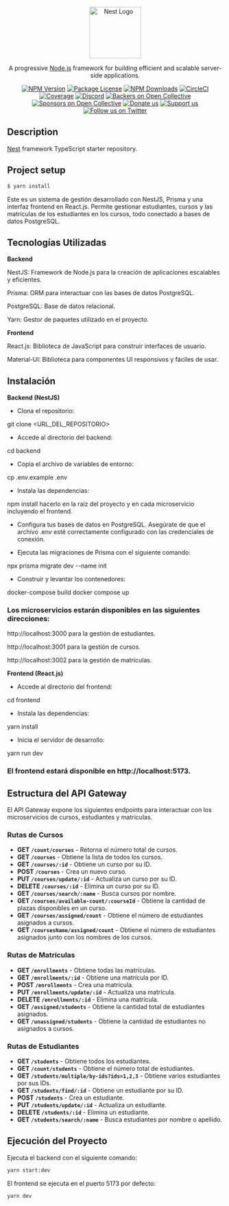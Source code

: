 <p align="center">
  <a href="http://nestjs.com/" target="blank"><img src="https://nestjs.com/img/logo-small.svg" width="120" alt="Nest Logo" /></a>
</p>

[circleci-image]: https://img.shields.io/circleci/build/github/nestjs/nest/master?token=abc123def456
[circleci-url]: https://circleci.com/gh/nestjs/nest

  <p align="center">A progressive <a href="http://nodejs.org" target="_blank">Node.js</a> framework for building efficient and scalable server-side applications.</p>
    <p align="center">
<a href="https://www.npmjs.com/~nestjscore" target="_blank"><img src="https://img.shields.io/npm/v/@nestjs/core.svg" alt="NPM Version" /></a>
<a href="https://www.npmjs.com/~nestjscore" target="_blank"><img src="https://img.shields.io/npm/l/@nestjs/core.svg" alt="Package License" /></a>
<a href="https://www.npmjs.com/~nestjscore" target="_blank"><img src="https://img.shields.io/npm/dm/@nestjs/common.svg" alt="NPM Downloads" /></a>
<a href="https://circleci.com/gh/nestjs/nest" target="_blank"><img src="https://img.shields.io/circleci/build/github/nestjs/nest/master" alt="CircleCI" /></a>
<a href="https://coveralls.io/github/nestjs/nest?branch=master" target="_blank"><img src="https://coveralls.io/repos/github/nestjs/nest/badge.svg?branch=master#9" alt="Coverage" /></a>
<a href="https://discord.gg/G7Qnnhy" target="_blank"><img src="https://img.shields.io/badge/discord-online-brightgreen.svg" alt="Discord"/></a>
<a href="https://opencollective.com/nest#backer" target="_blank"><img src="https://opencollective.com/nest/backers/badge.svg" alt="Backers on Open Collective" /></a>
<a href="https://opencollective.com/nest#sponsor" target="_blank"><img src="https://opencollective.com/nest/sponsors/badge.svg" alt="Sponsors on Open Collective" /></a>
  <a href="https://paypal.me/kamilmysliwiec" target="_blank"><img src="https://img.shields.io/badge/Donate-PayPal-ff3f59.svg" alt="Donate us"/></a>
    <a href="https://opencollective.com/nest#sponsor"  target="_blank"><img src="https://img.shields.io/badge/Support%20us-Open%20Collective-41B883.svg" alt="Support us"></a>
  <a href="https://twitter.com/nestframework" target="_blank"><img src="https://img.shields.io/twitter/follow/nestframework.svg?style=social&label=Follow" alt="Follow us on Twitter"></a>
</p>
  <!--[![Backers on Open Collective](https://opencollective.com/nest/backers/badge.svg)](https://opencollective.com/nest#backer)
  [![Sponsors on Open Collective](https://opencollective.com/nest/sponsors/badge.svg)](https://opencollective.com/nest#sponsor)-->

## Description

[Nest](https://github.com/nestjs/nest) framework TypeScript starter repository.

## Project setup

```bash
$ yarn install
```

Este es un sistema de gestión desarrollado con NestJS, Prisma y una interfaz frontend en React.js. Permite gestionar estudiantes, cursos y las matrículas de los estudiantes en los cursos, todo conectado a bases de datos PostgreSQL.

## Tecnologías Utilizadas

**Backend**

NestJS: Framework de Node.js para la creación de aplicaciones escalables y eficientes.

Prisma: ORM para interactuar con las bases de datos PostgreSQL.

PostgreSQL: Base de datos relacional.

Yarn: Gestor de paquetes utilizado en el proyecto.

**Frontend**

React.js: Biblioteca de JavaScript para construir interfaces de usuario.

Material-UI: Biblioteca para componentes UI responsivos y fáciles de usar.

## Instalación

**Backend (NestJS)** 

- Clona el repositorio:

git clone <URL_DEL_REPOSITORIO>

- Accede al directorio del backend:

cd backend

- Copia el archivo de variables de entorno:

cp .env.example .env

- Instala las dependencias:

npm install
hacerlo en la raiz del proyecto y en cada microservicio incluyendo el frontend.

- Configura tus bases de datos en PostgreSQL. Asegúrate de que el archivo .env esté correctamente configurado con las credenciales de conexión.

- Ejecuta las migraciones de Prisma con el siguiente comando:

npx prisma migrate dev --name init

- Construir y levantar los contenedores:

docker-compose build
docker compose up


### Los microservicios estarán disponibles en las siguientes direcciones:

http://localhost:3000 para la gestión de estudiantes.

http://localhost:3001 para la gestión de cursos.

http://localhost:3002 para la gestión de matrículas.

**Frontend (React.js)**

- Accede al directorio del frontend:

cd frontend

- Instala las dependencias:

yarn install

- Inicia el servidor de desarrollo:

yarn run dev

### El frontend estará disponible en http://localhost:5173.

## Estructura del API Gateway

El API Gateway expone los siguientes endpoints para interactuar con los microservicios de cursos, estudiantes y matrículas.

### Rutas de Cursos

- **GET `/count/courses`** - Retorna el número total de cursos.
- **GET `/courses`** - Obtiene la lista de todos los cursos.
- **GET `/courses/:id`** - Obtiene un curso por su ID.
- **POST `/courses`** - Crea un nuevo curso.
- **PUT `/courses/update/:id`** - Actualiza un curso por su ID.
- **DELETE `/courses/:id`** - Elimina un curso por su ID.
- **GET `/courses/search/:name`** - Busca cursos por nombre.
- **GET `/courses/available-count/:courseId`** - Obtiene la cantidad de plazas disponibles en un curso.
- **GET `/courses/assigned/count`** - Obtiene el número de estudiantes asignados a cursos.
- **GET `/coursesName/assigned/count`** - Obtiene el número de estudiantes asignados junto con los nombres de los cursos.

### Rutas de Matrículas

- **GET `/enrollments`** - Obtiene todas las matrículas.
- **GET `/enrollments/:id`** - Obtiene una matrícula por ID.
- **POST `/enrollments`** - Crea una matrícula.
- **PUT `/enrollments/update/:id`** - Actualiza una matrícula.
- **DELETE `/enrollments/:id`** - Elimina una matrícula.
- **GET `/assigned/students`** - Obtiene la cantidad total de estudiantes asignados.
- **GET `/unassigned/students`** - Obtiene la cantidad de estudiantes no asignados a cursos.

### Rutas de Estudiantes

- **GET `/students`** - Obtiene todos los estudiantes.
- **GET `/count/students`** - Obtiene el número total de estudiantes.
- **GET `/students/multiple/by-ids?ids=1,2,3`** - Obtiene varios estudiantes por sus IDs.
- **GET `/students/find/:id`** - Obtiene un estudiante por su ID.
- **POST `/students`** - Crea un estudiante.
- **PUT `/students/update/:id`** - Actualiza un estudiante.
- **DELETE `/students/:id`** - Elimina un estudiante.
- **GET `/students/search/:name`** - Busca estudiantes por nombre o apellido.

## Ejecución del Proyecto

Ejecuta el backend con el siguiente comando:

```sh
yarn start:dev
```

El frontend se ejecuta en el puerto 5173 por defecto:

```sh
yarn dev
```

